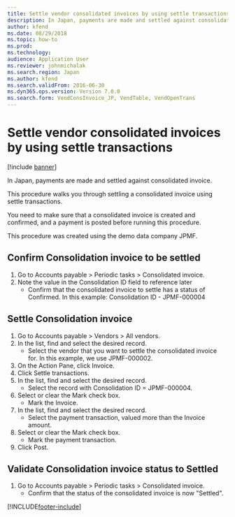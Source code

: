 ```yaml
---
title: Settle vendor consolidated invoices by using settle transactions
description: In Japan, payments are made and settled against consolidated invoice.
author: kfend
ms.date: 08/29/2018
ms.topic: how-to
ms.prod: 
ms.technology: 
audience: Application User
ms.reviewer: johnmichalak
ms.search.region: Japan
ms.author: kfend
ms.search.validFrom: 2016-06-30
ms.dyn365.ops.version: Version 7.0.0
ms.search.form: VendConsInvoice_JP, VendTable, VendOpenTrans
---
```

# Settle vendor consolidated invoices by using settle transactions

[!include [banner](../../includes/banner.md)]

In Japan, payments are made and settled against consolidated invoice.



This procedure walks you through settling a consolidated invoice using settle transactions.



You need to make sure that a consolidated invoice is created and confirmed, and a payment is posted before running this procedure. 



This procedure was created using the demo data company JPMF.


## Confirm Consolidation invoice to be settled
1. Go to Accounts payable > Periodic tasks > Consolidated invoice.
2. Note the value in the Consolidation ID field to reference later
    * Confirm that the consolidated invoice to settle has a status of Confirmed.    In this example: Consolidation ID - JPMF-000004  

## Settle Consolidation invoice 
1. Go to Accounts payable > Vendors > All vendors.
2. In the list, find and select the desired record.
    * Select the vendor that you want to settle the consolidated invoice for. In this example, we use JPMF-000002.  
3. On the Action Pane, click Invoice.
4. Click Settle transactions.
5. In the list, find and select the desired record.
    * Select the record with Consolidation ID = JPMF-000004.  
6. Select or clear the Mark check box.
    * Mark the Invoice.  
7. In the list, find and select the desired record.
    * Select the payment transaction, valued more than the Invoice amount.  
8. Select or clear the Mark check box.
    * Mark the payment transaction.  
9. Click Post.

## Validate Consolidation invoice status to Settled
1. Go to Accounts payable > Periodic tasks > Consolidated invoice.
    * Confirm that the status of the consolidated invoice is now "Settled".  



[!INCLUDE[footer-include](../../../includes/footer-banner.md)]
